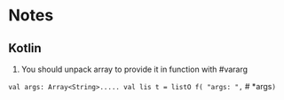 # Notes

## Kotlin

1. You should unpack array to provide it in function with #vararg

`val args: Array<String>.....
 val lis t = listO f( "args: ",` # *args`)`
